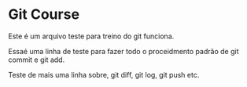 # Git Course

Este é um arquivo teste para treino do git funciona.

Essaé uma linha de teste para fazer todo o proceidmento padrão de git commit e 
git add.

Teste de mais uma linha sobre, git diff, git log, git push etc.
